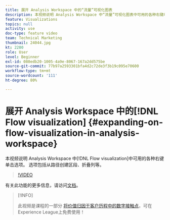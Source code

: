 ```yaml
---
title: 展开 Analysis Workspace 中的“流量”可视化图表
description: 本视频说明 Analysis Workspace 中“流量”可视化图表中可用的各种右键单击选项。 选项包括从路径创建区段、折叠列等。
feature: Visualizations
topics: null
activity: use
doc-type: feature video
team: Technical Marketing
thumbnail: 24044.jpg
kt: 2280
role: User
level: Beginner
exl-id: 080edb20-1005-4a9e-8067-167a2dd575be
source-git-commit: 77b97a2593301bfa4d2c72de3f3b19c095e70600
workflow-type: tm+mt
source-wordcount: '111'
ht-degree: 80%

---
```


# 展开 Analysis Workspace 中的[!DNL Flow visualization] {#expanding-on-flow-visualization-in-analysis-workspace}

本视频说明 Analysis Workspace 中[!DNL Flow visualization]中可用的各种右键单击选项。 选项包括从路径创建区段、折叠列等。

>[!VIDEO](https://video.tv.adobe.com/v/24044/?quality=12)

有关此功能的更多信息，请访问[文档](https://experienceleague.adobe.com/docs/analytics/analyze/analysis-workspace/visualizations/flow/flow.html?lang=zh-Hans#analysis-workspace)。

>[!INFO]
>
> 此视频是课程的一部分 [将价值归因于客户历程中的数字接触点](https://experienceleague.adobe.com/?recommended=Analytics-U-1-2020.2)，可在Experience League上免费使用！
